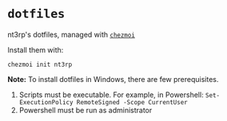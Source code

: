 # `dotfiles`

nt3rp's dotfiles, managed with [`chezmoi`](https://github.com/twpayne/chezmoi)

Install them with:

```
chezmoi init nt3rp
```

**Note:** To install dotfiles in Windows, there are few prerequisites.

1. Scripts must be executable. For example, in Powershell: `Set-ExecutionPolicy RemoteSigned -Scope CurrentUser`
2. Powershell must be run as administrator
